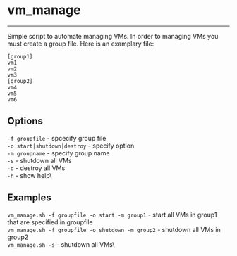 # vm_manage
----
Simple script to automate managing VMs.
In order to managing VMs you must create a group file. Here is an examplary file:
```
[group1]
vm1
vm2
vm3
[group2]
vm4
vm5
vm6
```
## Options
```-f groupfile``` - spcecify group file\
```-o start|shutdown|destroy``` - specify option\
```-m groupname``` - specify group name\
```-s``` - shutdown all VMs\
```-d``` - destroy all VMs\
```-h``` - show help\

## Examples
```vm_manage.sh -f groupfile -o start -m group1``` - start all VMs in group1 that are specified in groupfile\
```vm_manage.sh -f groupfile -o shutdown -m group2``` - shutdown all VMs in group2\
```vm_manage.sh -s``` - shutdown all VMs\
